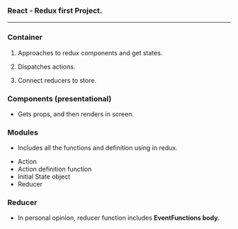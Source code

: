 ### React - Redux first Project.
***
### Container
1. Approaches to redux components and get states.

2. Dispatches actions.

3. Connect reducers to store.

### Components (presentational)
* Gets props, and then renders in screen.

### Modules
* Includes all the functions and definition using in redux.

- Action
- Action definition function
- Initial State object
- Reducer

### Reducer
* In personal opinion, reducer function includes
    **EventFunctions body.**
